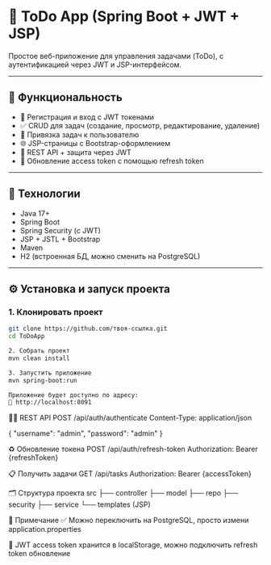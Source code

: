 # 📝 ToDo App (Spring Boot + JWT + JSP)

Простое веб-приложение для управления задачами (ToDo), с аутентификацией через JWT и JSP-интерфейсом.

---

## 🚀 Функциональность

- 🔐 Регистрация и вход с JWT токенами
- ✅ CRUD для задач (создание, просмотр, редактирование, удаление)
- 👤 Привязка задач к пользователю
- 🌐 JSP-страницы с Bootstrap-оформлением
- 🧠 REST API + защита через JWT
- 🔄 Обновление access token с помощью refresh token

---

## 🧰 Технологии

- Java 17+
- Spring Boot
- Spring Security (с JWT)
- JSP + JSTL + Bootstrap
- Maven
- H2 (встроенная БД, можно сменить на PostgreSQL)

---

## ⚙️ Установка и запуск проекта

### 1. Клонировать проект

```bash
git clone https://github.com/твоя-ссылка.git
cd ToDoApp

2. Собрать проект
mvn clean install

3. Запустить приложение
mvn spring-boot:run

Приложение будет доступно по адресу:
📍 http://localhost:8091

```
🧑‍💻 REST API
POST /api/auth/authenticate
Content-Type: application/json

{
  "username": "admin",
  "password": "admin"
}

♻️ Обновление токена
POST /api/auth/refresh-token
Authorization: Bearer {refreshToken}

📋 Получить задачи
GET /api/tasks
Authorization: Bearer {accessToken}

🗂️ Структура проекта
src
├── controller
├── model
├── repo
├── security
├── service
└── templates (JSP)

📌 Примечание
✅ Можно переключить на PostgreSQL, просто измени application.properties

🔐 JWT access token хранится в localStorage, можно подключить refresh token обновление

